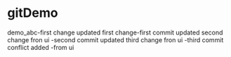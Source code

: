 # gitDemo
demo_abc-first change
updated first change-first commit
updated second change fron ui -second commit
updated third  change fron ui -third commit
conflict added -from ui
